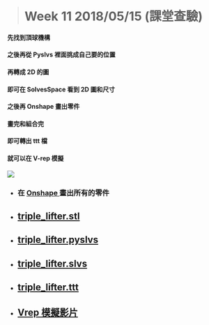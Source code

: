 > # Week 11 2018/05/15 \(課堂查驗\)

#### 先找到頂球機構

#### 之後再從 Pyslvs 裡面挑成自己要的位置

#### 再轉成 2D 的圖

#### 即可在 SolvesSpace 看到 2D 圖和尺寸

#### 之後再 Onshape 畫出零件

#### 畫完和組合完

#### 即可轉出 ttt 檔

#### 就可以在 V-rep 模擬

![](../assets/3455.png)

* ### 在 [Onshape ](https://cad.onshape.com/documents/09ca34e548ea80f4d7939301/w/1a8f4ba6f086df6b2fd21e28/e/757dd67d3faad23aa86ffa2b)畫出所有的零件
* ## [triple\_lifter.stl](https://github.com/s40523107/cd2018/blob/gh-pages/鄭佩宜/w11/triple_lifter.stl)
* ## [triple\_lifter.pyslvs](https://github.com/s40523107/cd2018/blob/gh-pages/鄭佩宜/w11/triple_lifter.pyslvs)
* ## [triple\_lifter.slvs](https://github.com/s40523107/cd2018/blob/gh-pages/鄭佩宜/w11/triple_lifter.slvs)
* ## [triple\_lifter.ttt](https://github.com/s40523107/cd2018/blob/gh-pages/鄭佩宜/w11/triple_lifter3.ttt)
* ## [Vrep 模擬影片](https://youtu.be/djSFPWFyuuA)



